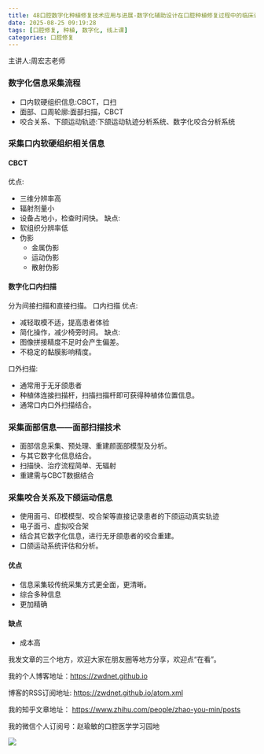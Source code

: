```yaml
---
title: 48口腔数字化种植修复技术应用与进展-数字化辅助设计在口腔种植修复过程中的临床诊疗程序
date: 2025-08-25 09:19:28
tags: [口腔修复, 种植, 数字化, 线上课]
categories: 口腔修复
---
```

主讲人:周宏志老师
### 数字化信息采集流程
- 口内软硬组织信息:CBCT，口扫
- 面部、口周轮廓:面部扫描，CBCT
- 咬合关系、下颌运动轨迹:下颌运动轨迹分析系统、数字化咬合分析系统

### 采集口内软硬组织相关信息
#### CBCT
优点:
- 三维分辨率高
- 辐射剂量小
- 设备占地小，检查时间快。
缺点:
- 软组织分辨率低
- 伪影
    - 金属伪影
    - 运动伪影
    - 散射伪影
#### 数字化口内扫描
分为间接扫描和直接扫描。
口内扫描
优点:
- 减轻取模不适，提高患者体验
- 简化操作，减少椅旁时间。
缺点:
- 图像拼接精度不足时会产生偏差。
- 不稳定的黏膜影响精度。

口外扫描:
- 通常用于无牙颌患者
- 种植体连接扫描杆，扫描扫描杆即可获得种植体位置信息。
- 通常口内口外扫描结合。

### 采集面部信息——面部扫描技术
- 面部信息采集、预处理、重建颜面部模型及分析。
- 与其它数字化信息结合。
- 扫描快、治疗流程简单、无辐射
- 重建需与CBCT数据结合

### 采集咬合关系及下颌运动信息
- 使用面弓、印模模型、咬合架等直接记录患者的下颌运动真实轨迹
- 电子面弓、虚拟咬合架
- 结合其它数字化信息，进行无牙颌患者的咬合重建。
- 口颌运动系统评估和分析。

#### 优点
- 信息采集较传统采集方式更全面，更清晰。
- 综合多种信息
- 更加精确
#### 缺点
- 成本高





我发文章的三个地方，欢迎大家在朋友圈等地方分享，欢迎点“在看”。

我的个人博客地址：https://zwdnet.github.io

博客的RSS订阅地址: https://zwdnet.github.io/atom.xml

我的知乎文章地址： https://www.zhihu.com/people/zhao-you-min/posts

我的微信个人订阅号：赵瑜敏的口腔医学学习园地

![](https://zymblog-1258069789.cos.ap-chengdu.myqcloud.com/other/wx.jpg)
